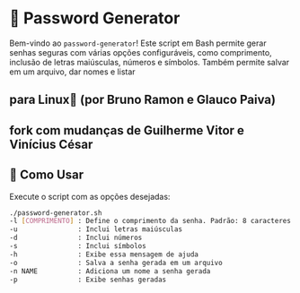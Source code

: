 # 🔐 Password Generator

Bem-vindo ao `password-generator`! Este script em Bash permite gerar senhas seguras com várias opções configuráveis, como comprimento, inclusão de letras maiúsculas, números e símbolos. Também permite salvar em um arquivo, dar nomes e listar

## para Linux🐧 (por Bruno Ramon e Glauco Paiva)

## fork com mudanças de Guilherme Vitor e Vinícius César

## 🚀 Como Usar

Execute o script com as opções desejadas:

```bash
./password-generator.sh
-l [COMPRIMENTO] : Define o comprimento da senha. Padrão: 8 caracteres.
-u               : Inclui letras maiúsculas
-d               : Inclui números
-s               : Inclui símbolos
-h               : Exibe essa mensagem de ajuda
-o               : Salva a senha gerada em um arquivo
-n NAME          : Adiciona um nome a senha gerada
-p               : Exibe senhas geradas
```
